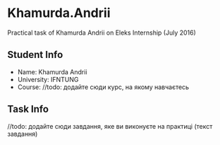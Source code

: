 # Khamurda.Andrii
Practical task of Khamurda Andrii on Eleks Internship (July 2016)

## Student Info
  
 * Name: Khamurda Andrii
 * University: IFNTUNG
 * Course: //todo: додайте сюди курс, на якому навчаєтесь
  
## Task Info
  
 //todo: додайте сюди завдання, яке ви виконуєте на практиці (текст завдання)

